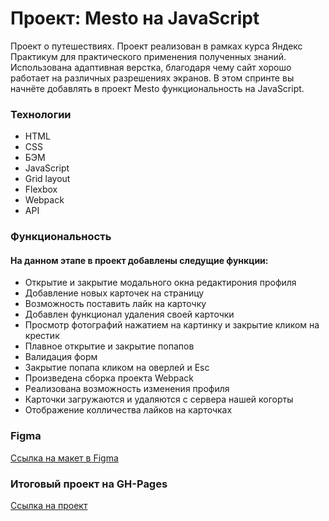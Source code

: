 # Проект: Mesto на JavaScript

Проект о путешествиях. Проект реализован в рамках курса Яндекс Практикум для практического применения полученных знаний. Использована адаптивная верстка, благодаря чему сайт хорошо работает на различных разрешениях экранов. 
В этом спринте вы начнёте добавлять в проект Mesto функциональность на JavaScript. 

### Технологии

* HTML
* CSS
* БЭМ
* JavaScript
* Grid layout
* Flexbox
* Webpack
* API

### Функциональность

#### На данном этапе в проект добавлены следущие функции: 

* Открытие и закрытие модального окна редактирония профиля
* Добавление новых карточек на страницу
* Возможность поставить лайк на карточку
* Добавлен функционал удаления своей карточки
* Просмотр фотографий нажатием на картинку и закрытие кликом на крестик
* Плавное открытие и закрытие попапов
* Валидация форм
* Закрытие попапа кликом на оверлей и Esc
* Произведена сборка проекта Webpack
* Реализована возможность изменения профиля
* Карточки загружаются и удаляются с сервера нашей когорты
* Отображение колличества лайков на карточках


### Figma

[Ссылка на макет в Figma](https://www.figma.com/file/PSdQFRHoxXJFs2FH8IXViF/JavaScript-9-sprint?node-id=0%3A1)

### Итоговый проект на GH-Pages

[Ссылка на проект](https://alisagafarova.github.io/mesto-project-bootcamp/)

